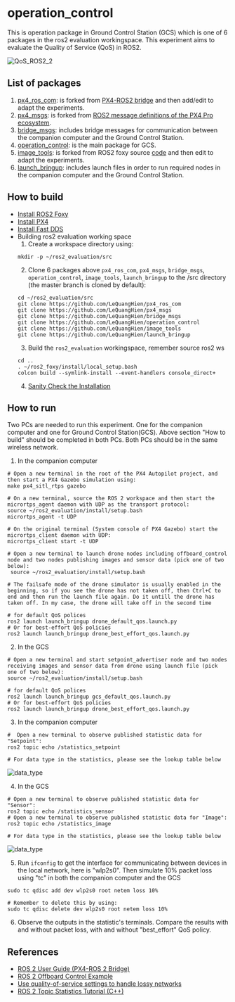 # operation_control
This is operation package in Ground Control Station (GCS) which is one of 6 packages in the ros2 evaluation workingspace. This experiment aims to evaluate the Quality of Service (QoS) in ROS2.

![QoS_ROS2_2](https://user-images.githubusercontent.com/9337121/121939049-d635f100-cd4c-11eb-8839-25632bb8f8c3.png)


## List of packages
1. [px4_ros_com](https://github.com/LeQuangHien/px4_ros_com): is forked from [PX4-ROS2 bridge](https://github.com/PX4/px4_ros_com) and then add/edit to adapt the experiments.
2. [px4_msgs](https://github.com/LeQuangHien/px4_msgs): is forked from [ROS2 message definitions of the PX4 Pro ecosystem](https://github.com/PX4/px4_msgs).
3. [bridge_msgs](https://github.com/LeQuangHien/bridge_msgs): includes bridge messages for communication between the companion computer and the Ground Control Station.
4. [operation_control](https://github.com/LeQuangHien/operation_control): is the main package for GCS.
5. [image_tools](https://github.com/LeQuangHien/image_tools): is forked from ROS2 foxy source [code](https://github.com/ros2/ros2/releases/tag/release-foxy-20201211) and then edit to adapt the experiments.
6. [launch_bringup](https://github.com/LeQuangHien/launch_bringup): includes launch files in order to run required nodes in the companion computer and the Ground Control Station.

## How to build
- [Install ROS2 Foxy](https://docs.ros.org/en/foxy/Installation.html)
- [Install PX4](https://docs.px4.io/master/en/dev_setup/dev_env_linux_ubuntu.html)
- [Install Fast DDS](https://docs.px4.io/master/en/dev_setup/fast-dds-installation.html)
- Building ros2 evaluation working space
  1. Create a workspace directory using:
  ```
  mkdir -p ~/ros2_evaluation/src
  ```
  2. Clone 6 packages above `px4_ros_com`, `px4_msgs`, `bridge_msgs`, `operation_control`, `image_tools`, `launch_bringup` to the /src directory (the master branch is cloned by default):
  ```
  cd ~/ros2_evaluation/src
  git clone https://github.com/LeQuangHien/px4_ros_com
  git clone https://github.com/LeQuangHien/px4_msgs
  git clone https://github.com/LeQuangHien/bridge_msgs
  git clone https://github.com/LeQuangHien/operation_control
  git clone https://github.com/LeQuangHien/image_tools
  git clone https://github.com/LeQuangHien/launch_bringup
  ```
  3. Build the `ros2_evaluation` workingspace, remember source ros2 ws 
  ```
  cd ..
  . ~/ros2_foxy/install/local_setup.bash
  colcon build --symlink-install --event-handlers console_direct+
  ```
  4. [Sanity Check the Installation](https://docs.px4.io/master/en/ros/ros2_comm.html#sanity-check-the-installation)
   
## How to run
Two PCs are needed to run this experiment. One for the companion computer and one for Ground Control Station(GCS). Above section "How to build" should be completed in both PCs. Both PCs should be in the same wireless network.

1. In the companion computer
  
  ```
  # Open a new terminal in the root of the PX4 Autopilot project, and then start a PX4 Gazebo simulation using:
  make px4_sitl_rtps gazebo
  
  # On a new terminal, source the ROS 2 workspace and then start the micrortps_agent daemon with UDP as the transport protocol:
  source ~/ros2_evaluation/install/setup.bash
  micrortps_agent -t UDP
  
  # On the original terminal (System console of PX4 Gazebo) start the micrortps_client daemon with UDP:
  micrortps_client start -t UDP
  
  # Open a new terminal to launch drone nodes including offboard_control node and two nodes publishing images and sensor data (pick one of two below):
   source ~/ros2_evaluation/install/setup.bash
   
  # The failsafe mode of the drone simulator is usually enabled in the beginning, so if you see the drone has not taken off, then Ctrl+C to end and then run the launch file again. Do it untill the drone has taken off. In my case, the drone will take off in the second time
  
  # for default QoS polices
  ros2 launch launch_bringup drone_default_qos.launch.py
  # Or for best-effort QoS policies
  ros2 launch launch_bringup drone_best_effort_qos.launch.py
  ```
  
2. In the GCS
 
  ``` 
  # Open a new terminal and start setpoint_advertiser node and two nodes receiving images and sensor data from drone using launch file (pick one of two below):
  source ~/ros2_evaluation/install/setup.bash
  
  # for default QoS polices
  ros2 launch launch_bringup gcs_default_qos.launch.py
  # Or for best-effort QoS policies
  ros2 launch launch_bringup drone_best_effort_qos.launch.py
  ```
3. In the companion computer
 
  ```
  #  Open a new terminal to observe published statistic data for "Setpoint":
  ros2 topic echo /statistics_setpoint
  
  # For data type in the statistics, please see the lookup table below
  ```
  ![data_type](https://user-images.githubusercontent.com/9337121/124759851-691f1100-df30-11eb-9b92-b7f669b6e050.png)

4. In the GCS
  
  ```
  # Open a new terminal to observe published statistic data for "Sensor":
  ros2 topic echo /statistics_sensor
  # Open a new terminal to observe published statistic data for "Image":
  ros2 topic echo /statistics_image
  
  # For data type in the statistics, please see the lookup table below
  ```
  ![data_type](https://user-images.githubusercontent.com/9337121/124759851-691f1100-df30-11eb-9b92-b7f669b6e050.png)
  
5. Run `ifconfig` to get the interface for communicating between devices in the local network, here is "wlp2s0". Then simulate 10% packet loss using "tc" in both the companion computer and the GCS
  ```
  sudo tc qdisc add dev wlp2s0 root netem loss 10%  
  
  # Remember to delete this by using: 
  sudo tc qdisc delete dev wlp2s0 root netem loss 10%
  ```
6. Observe the outputs in the statistic's terminals. Compare the results with and without packet loss, with and without "best_effort" QoS policy.


## References
- [ROS 2 User Guide (PX4-ROS 2 Bridge)](https://docs.px4.io/master/en/ros/ros2_comm.html)
- [ROS 2 Offboard Control Example](https://docs.px4.io/master/en/ros/ros2_offboard_control.html)
- [Use quality-of-service settings to handle lossy networks](https://docs.ros.org/en/foxy/Tutorials/Quality-of-Service.html)
- [ROS 2 Topic Statistics Tutorial (C++)](https://docs.ros.org/en/foxy/Tutorials/Topics/Topic-Statistics-Tutorial.html)
